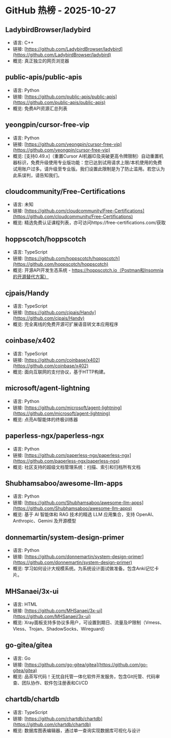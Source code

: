 # GitHub 热榜 - 2025-10-27

## LadybirdBrowser/ladybird
- 语言: C++
- 链接: [https://github.com/LadybirdBrowser/ladybird](https://github.com/LadybirdBrowser/ladybird)
- 概览: 真正独立的网页浏览器

## public-apis/public-apis
- 语言: Python
- 链接: [https://github.com/public-apis/public-apis](https://github.com/public-apis/public-apis)
- 概览: 免费API资源汇总列表

## yeongpin/cursor-free-vip
- 语言: Python
- 链接: [https://github.com/yeongpin/cursor-free-vip](https://github.com/yeongpin/cursor-free-vip)
- 概览: [支持0.49.x]（重置Cursor AI机器ID及突破更高令牌限制）自动重置机器标识，免费升级使用专业版功能：您已达到试用请求上限/本机使用的免费试用账户过多。请升级至专业版。我们设置此限制是为了防止滥用。若您认为此系误判，请告知我们。

## cloudcommunity/Free-Certifications
- 语言: 未知
- 链接: [https://github.com/cloudcommunity/Free-Certifications](https://github.com/cloudcommunity/Free-Certifications)
- 概览: 精选免费认证课程列表，亦可访问https://free-certifications.com/获取

## hoppscotch/hoppscotch
- 语言: TypeScript
- 链接: [https://github.com/hoppscotch/hoppscotch](https://github.com/hoppscotch/hoppscotch)
- 概览: 开源API开发生态系统 - https://hoppscotch.io（Postman和Insomnia的开源替代方案）

## cjpais/Handy
- 语言: TypeScript
- 链接: [https://github.com/cjpais/Handy](https://github.com/cjpais/Handy)
- 概览: 完全离线的免费开源可扩展语音转文本应用程序

## coinbase/x402
- 语言: TypeScript
- 链接: [https://github.com/coinbase/x402](https://github.com/coinbase/x402)
- 概览: 面向互联网的支付协议，基于HTTP构建。

## microsoft/agent-lightning
- 语言: Python
- 链接: [https://github.com/microsoft/agent-lightning](https://github.com/microsoft/agent-lightning)
- 概览: 点亮AI智能体的终极训练器

## paperless-ngx/paperless-ngx
- 语言: Python
- 链接: [https://github.com/paperless-ngx/paperless-ngx](https://github.com/paperless-ngx/paperless-ngx)
- 概览: 社区支持的超级文档管理系统：扫描、索引和归档所有文档

## Shubhamsaboo/awesome-llm-apps
- 语言: Python
- 链接: [https://github.com/Shubhamsaboo/awesome-llm-apps](https://github.com/Shubhamsaboo/awesome-llm-apps)
- 概览: 基于 AI 智能体和 RAG 技术的精选 LLM 应用集合，支持 OpenAI、Anthropic、Gemini 及开源模型

## donnemartin/system-design-primer
- 语言: Python
- 链接: [https://github.com/donnemartin/system-design-primer](https://github.com/donnemartin/system-design-primer)
- 概览: 学习如何设计大规模系统。为系统设计面试做准备。包含Anki记忆卡片。

## MHSanaei/3x-ui
- 语言: HTML
- 链接: [https://github.com/MHSanaei/3x-ui](https://github.com/MHSanaei/3x-ui)
- 概览: Xray面板支持多协议多用户，可设置到期日、流量及IP限制（Vmess、Vless、Trojan、ShadowSocks、Wireguard）

## go-gitea/gitea
- 语言: Go
- 链接: [https://github.com/go-gitea/gitea](https://github.com/go-gitea/gitea)
- 概览: 品茶写代码！无忧自托管一体化软件开发服务，包含Git托管、代码审查、团队协作、软件包注册表和CI/CD

## chartdb/chartdb
- 语言: TypeScript
- 链接: [https://github.com/chartdb/chartdb](https://github.com/chartdb/chartdb)
- 概览: 数据库图表编辑器，通过单一查询实现数据库可视化与设计

